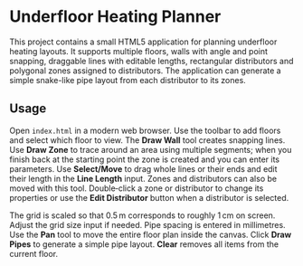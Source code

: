 # Underfloor Heating Planner

This project contains a small HTML5 application for planning underfloor heating layouts. It supports multiple floors, walls with angle and point snapping, draggable lines with editable lengths, rectangular distributors and polygonal zones assigned to distributors. The application can generate a simple snake-like pipe layout from each distributor to its zones.

## Usage

Open `index.html` in a modern web browser. Use the toolbar to add floors and select which floor to view. The **Draw Wall** tool creates snapping lines. Use **Draw Zone** to trace around an area using multiple segments; when you finish back at the starting point the zone is created and you can enter its parameters. Use **Select/Move** to drag whole lines or their ends and edit their length in the **Line Length** input. Zones and distributors can also be moved with this tool. Double‑click a zone or distributor to change its properties or use the **Edit Distributor** button when a distributor is selected.

The grid is scaled so that 0.5 m corresponds to roughly 1 cm on screen. Adjust the grid size input if needed. Pipe spacing is entered in millimetres. Use the **Pan** tool to move the entire floor plan inside the canvas. Click **Draw Pipes** to generate a simple pipe layout. **Clear** removes all items from the current floor.
